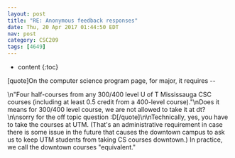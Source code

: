```yaml
---
layout: post
title: "RE: Anonymous feedback responses"
date: Thu, 20 Apr 2017 01:44:50 EDT
nav: post
category: CSC209
tags: [4649]
---
```


* content
{:toc}

[quote]On the computer science program page, for major, it requires --
<!-- more -->
<p>\n"Four half-courses from any 300/400 level U of T Mississauga CSC courses (including at least 0.5 credit from a 400-level course)."\nDoes it means for 300/400 level course, we are not allowed to take it at dt? \n\nsorry for the off topic question :D[/quote]\n\nTechnically, yes, you have to take the courses at UTM. (That's an administrative requirement in case there is some issue in the future that causes the downtown campus to ask us to keep UTM students from taking CS courses downtown.) In practice, we call the downtown courses "equivalent."</p>
